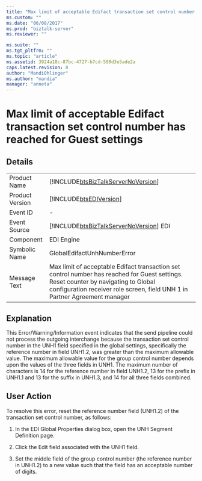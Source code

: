 ```yaml
---
title: "Max limit of acceptable Edifact transaction set control number has reached for Guest settings | Microsoft Docs"
ms.custom: ""
ms.date: "06/08/2017"
ms.prod: "biztalk-server"
ms.reviewer: ""

ms.suite: ""
ms.tgt_pltfrm: ""
ms.topic: "article"
ms.assetid: 3924a18c-87bc-4727-b7cd-598d3e5ade2a
caps.latest.revision: 8
author: "MandiOhlinger"
ms.author: "mandia"
manager: "anneta"
---
```

# Max limit of acceptable Edifact transaction set control number has reached for Guest settings
## Details  
  
|                 |                                                                                                                                                                                                                    |
|-----------------|--------------------------------------------------------------------------------------------------------------------------------------------------------------------------------------------------------------------|
|  Product Name   |                                                                 [!INCLUDE[btsBizTalkServerNoVersion](../includes/btsbiztalkservernoversion-md.md)]                                                                 |
| Product Version |                                                                             [!INCLUDE[btsEDIVersion](../includes/btsediversion-md.md)]                                                                             |
|    Event ID     |                                                                                                         -                                                                                                          |
|  Event Source   |                                                               [!INCLUDE[btsBizTalkServerNoVersion](../includes/btsbiztalkservernoversion-md.md)] EDI                                                               |
|    Component    |                                                                                                     EDI Engine                                                                                                     |
|  Symbolic Name  |                                                                                            GlobalEdifactUnhNumberError                                                                                             |
|  Message Text   | Max limit of acceptable Edifact transaction set control number has reached for Guest settings. Reset counter by  navigating to Global configuration receiver role screen, field UNH 1 in Partner Agreement manager |
  
## Explanation  
 This Error/Warning/Information event indicates that the send pipeline could not process the outgoing interchange because the transaction set control number in the UNH1 field specified in the global settings, specifically the reference number in field UNH1.2, was greater than the maximum allowable value. The maximum allowable value for the group control number depends upon the values of the three fields in UNH1. The maximum number of characters is 14 for the reference number in field UNH1.2, 13 for the prefix in UNH1.1 and 13 for the suffix in UNH1.3, and 14 for all three fields combined.  
  
## User Action  
 To resolve this error, reset the reference number field (UNH1.2) of the transaction set control number, as follows:  
  
1.  In the EDI Global Properties dialog box, open the UNH Segment Definition page.  
  
2.  Click the Edit field associated with the UNH1 field.  
  
3.  Set the middle field of the group control number (the reference number in UNH1.2) to a new value such that the field has an acceptable number of digits.